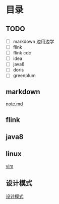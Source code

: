 # 目录

## TODO

- [ ] markdown 边用边学
- [ ] flink
- [ ] flink cdc
- [ ] idea
- [ ] java8
- [ ] doris
- [ ] greenplum

## markdown

[note.md](markdown/note.md)

## flink

## java8

## linux

[vim](linux/vim.md)

## 设计模式

[设计模式](设计模式/目录.md)

